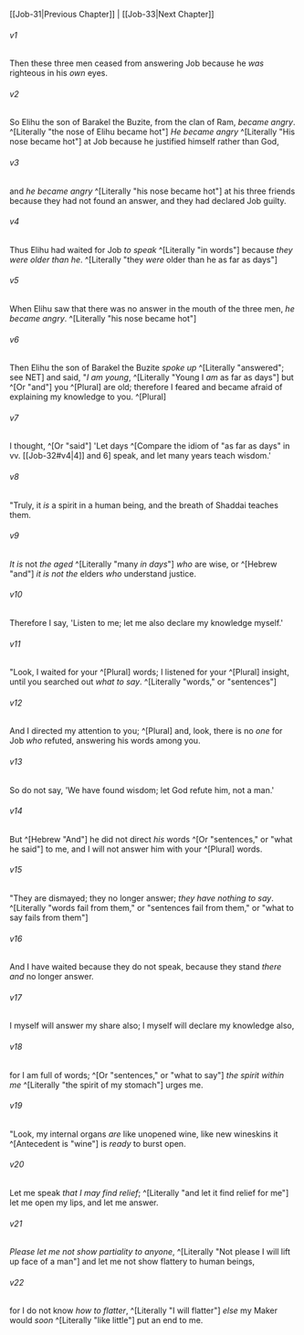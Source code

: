 ﻿---
aliases:
  - Job 32
---

[[Job-31|Previous Chapter]] | [[Job-33|Next Chapter]]

###### v1
Then these three men ceased from answering Job because he _was_ righteous in his _own_ eyes.

###### v2
So Elihu the son of Barakel the Buzite, from the clan of Ram, _became angry_. ^[Literally "the nose of Elihu became hot"] _He became angry_ ^[Literally "His nose became hot"] at Job because he justified himself rather than God,

###### v3
and _he became angry_ ^[Literally "his nose became hot"] at his three friends because they had not found an answer, and they had declared Job guilty.

###### v4
Thus Elihu had waited for Job _to speak_ ^[Literally "in words"] because _they were older than he_. ^[Literally "they _were_ older than he as far as days"]

###### v5
When Elihu saw that there was no answer in the mouth of the three men, _he became angry_. ^[Literally "his nose became hot"]

###### v6
Then Elihu the son of Barakel the Buzite _spoke up_ ^[Literally "answered"; see NET] and said,
"_I am young_, ^[Literally "Young I _am_ as far as days"] but ^[Or "and"] you ^[Plural] are old;
therefore I feared and became afraid of explaining my knowledge to you. ^[Plural]

###### v7
I thought, ^[Or "said"] 'Let days ^[Compare the idiom of "as far as days" in vv. [[Job-32#v4|4]] and 6] speak,
and let many years teach wisdom.'

###### v8
"Truly, it _is_ a spirit in a human being,
and the breath of Shaddai teaches them.

###### v9
_It is_ not _the aged_ ^[Literally "many _in days_"] _who_ are wise,
or ^[Hebrew "and"] _it is not_ _the_ elders _who_ understand justice.

###### v10
Therefore I say, 'Listen to me;
let me also declare my knowledge myself.'

###### v11
"Look, I waited for your ^[Plural] words;
I listened for your ^[Plural] insight,
until you searched out _what to say_. ^[Literally "words," or "sentences"]

###### v12
And I directed my attention to you; ^[Plural]
and, look, there is no _one_ for Job _who_ refuted,
answering his words among you.

###### v13
So do not say, 'We have found wisdom;
let God refute him, not a man.'

###### v14
But ^[Hebrew "And"] he did not direct _his_ words ^[Or "sentences," or "what he said"] to me,
and I will not answer him with your ^[Plural] words.

###### v15
"They are dismayed; they no longer answer;
_they have nothing to say_. ^[Literally "words fail from them," or "sentences fail from them," or "what to say fails from them"]

###### v16
And I have waited because they do not speak,
because they stand _there_ _and_ no longer answer.

###### v17
I myself will answer my share also;
I myself will declare my knowledge also,

###### v18
for I am full of words; ^[Or "sentences," or "what to say"]
_the spirit within me_ ^[Literally "the spirit of my stomach"] urges me.

###### v19
"Look, my internal organs _are_ like unopened wine,
like new wineskins it ^[Antecedent is "wine"] is _ready_ to burst open.

###### v20
Let me speak _that I may find relief_; ^[Literally "and let it find relief for me"]
let me open my lips, and let me answer.

###### v21
_Please let me not show partiality to anyone_, ^[Literally "Not please I will lift up face of a man"]
and let me not show flattery to human beings,

###### v22
for I do not know _how_ _to flatter_, ^[Literally "I will flatter"]
_else_ my Maker would _soon_ ^[Literally "like little"] put an end to me.